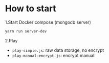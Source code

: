 # How to start

1.Start Docker compose (mongodb server)

```sh
yarn run server-dev
```

2.Play

- `play-simple.js`: raw data storage, no encrypt
- `play-manual-encrypt.js`: encrypt manual
